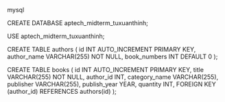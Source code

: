 mysql

CREATE DATABASE aptech_midterm_tuxuanthinh;

USE aptech_midterm_tuxuanthinh;

CREATE TABLE authors (
    id INT AUTO_INCREMENT PRIMARY KEY,
    author_name VARCHAR(255) NOT NULL,
    book_numbers INT DEFAULT 0
);

CREATE TABLE books (
    id INT AUTO_INCREMENT PRIMARY KEY,
    title VARCHAR(255) NOT NULL,
    author_id INT,
    category_name VARCHAR(255),
    publisher VARCHAR(255),
    publish_year YEAR,
    quantity INT,
    FOREIGN KEY (author_id) REFERENCES authors(id)
);
